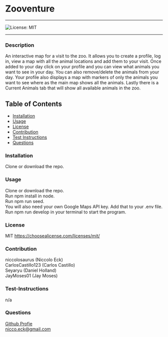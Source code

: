 
  # Zooventure

  ----
  ![License: MIT](https://img.shields.io/badge/License-MIT-yellow.svg)

  ----

### Description
An interactive map for a visit to the zoo.  It allows you to create a profile, log in, view a map with all the animal locations and add them to your visit. Once added to your day click on your profile and you can view what animals you want to see in your day. You can also remove/delete the animals from your day. Your profile also displays a map with markers of only the animals you want to see where as the main map shows all the animals. Lastly there is a Current Animals tab that will show all available animals in the zoo.

## Table of Contents
- [Installation](#installation)
- [Usage](#usage)
- [License](#license)
- [Contribution](#contribution)
- [Test Instructions](#test-instructions)
- [Questions](#questions)



### Installation
Clone or download the repo. </br>

### Usage
Clone or download the repo.</br> Run npm install in node.</br> Run npm run seed.</br> You will also need your own Google Maps API key. Add that to your .env file.</br> Run npm run develop in your terminal to start the program.</br>

### License
MIT
https://choosealicense.com/licenses/mit/

### Contribution
niccolosaurus (Niccolo Eck)</br> CarlosCastillo123 (Carlos Castillo)</br> Seyaryu (Daniel Holland)</br> JayMoses01 (Jay Moses)</br>

### Test-Instructions
n/a

### Questions
[Github Profie](https://github.com/niccolosaurus)</br>
nicco.eck@gmail.com